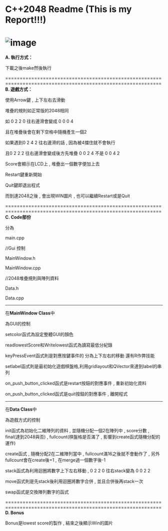 **C++2048 Readme (This is my Report!!!)**
============================================================================================================
![image](https://github.com/bgrffqq/pd2-2048/blob/master/readP.png)
============================================================================================================
**A. 執行方式：**

   下載之後make然後執行
   
============================================================================================================   
**B. 遊戲方式：**

   使用Arrow鍵 , 上下左右去滑動
   
   堆疊的規則如正常版的2048相同
   
   如 0 2 2 0 往右邊滑會變成 0 0 0 4
   
   且在堆疊後會在剩下空格中隨機產生一個2
   
   如果遇到0 2 4 2 往右邊滑的話 , 因為被4擋住就不會執行
   
   且0 2 2 2 往右邊滑會變成後方先堆疊 0 0 2 4 不是 0 0 4 2
   
   Score會顯示在LCD上 , 堆疊出一個數字便加上去
   
   Restart鍵重新開始
   
   Quit鍵即退出程式

   而到達2048之後 , 會出現WIN圖片 , 也可以繼續Restart或是Quit
   
============================================================================================================
**C. Code部份**

   分為
   
   main.cpp
   
   //Gui 控制
   
   MainWindow.h
   
   MainWindow.cpp
   
   //2048堆疊規則與陣列資料
   
   Data.h
   
   Data.cpp
   
 ------------------------------------------------------------------------------------------------------------
 
   在**MainWindow Class**中
   
   
   為GUI的控制
   
   setcolor函式為設定整體GUI的顏色
   
   readlowestScore和Writelowest函式為讀寫最低分紀錄
   
   keyPressEvent函式則是對應按鍵事件的 分為上下左右的移動 還有R作弊技能
   
   setlabel函式則是最初始化遊戲棋盤格,利用gridlayout和QVector來達到label的串列
   
   on_push_button_clicked函式是restart按鈕的對應事件 , 重新初始化資料
   
   on_push_button_clicked函式是quit按鈕的對應事件 , 離開程式
   
 ------------------------------------------------------------------------------------------------------------
 
   在**Data Class**中
   
   
   為遊戲方式的控制
   
   init函式為初始化二維陣列的資料 , 並隨機分配一個2在陣列中 , score分數 , final(達到2048與否) ,
   fullcount(棋盤格是否滿了 , 影響到create函式隨機分配的運作)
   
   create函式 , 隨機分配2在二維陣列當中 , fullcount滿16之後就不會動作了 , 另外fullcount會在create後+1 , 在merge過一個數字後-1
   
   stack函式為利用迴圈將數字上下左右移動 , 0 2 2 0 往右stack變為 0 0 2 2
   
   move函式則是先stack後利用迴圈將數字合併 , 並且合併後再stack一次
   
   swap函式是交換陣列數字的函式
    
   
============================================================================================================
**D. Bonus**

   Bonus是lowest score的製作 , 結束之後顯示Win的圖片
